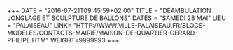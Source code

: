 +++
DATE = "2016-07-21T09:45:59+02:00"
TITLE = "DÉAMBULATION JONGLAGE ET SCULPTURE DE BALLONS"
DATES = "SAMEDI 28 MAI"
LIEU = "PALAISEAU"
LINK= "HTTP://WWW.VILLE-PALAISEAU.FR/BLOCS-MODELES/CONTACTS-MAIRIE/MAISON-DE-QUARTIER-GERARD-PHILIPE.HTM"
WEIGHT=9999993
+++

